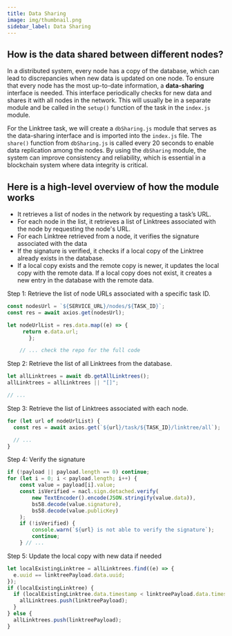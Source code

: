 ```yaml
---
title: Data Sharing
image: img/thumbnail.png
sidebar_label: Data Sharing
---
```


## How is the data shared between different nodes?

In a distributed system, every node has a copy of the database, which can lead to discrepancies when new data is updated on one node. To ensure that every node has the most up-to-date information, a **data-sharing** interface is needed. This interface periodically checks for new data and shares it with all nodes in the network. This will usually be in a separate module and be called in the `setup()` function of the task in the `index.js` module.

For the Linktree task, we will create a `dbSharing.js` module that serves as the data-sharing interface and is imported into the `index.js` file. The `share()` function from `dbSharing.js` is called every 20 seconds to enable data replication among the nodes. By using the `dbSharing` module, the system can improve consistency and reliability, which is essential in a blockchain system where data integrity is critical.

## Here is a high-level overview of how the module works

- It retrieves a list of nodes in the network by requesting a task’s URL.
- For each node in the list, it retrieves a list of Linktrees associated with the node by requesting the node's URL.
- For each Linktree retrieved from a node, it verifies the signature associated with the data
- If the signature is verified, it checks if a local copy of the Linktree already exists in the database.
- If a local copy exists and the remote copy is newer, it updates the local copy with the remote data. If a local copy does not exist, it creates a new entry in the database with the remote data.

Step 1: Retrieve the list of node URLs associated with a specific task ID.

```js
const nodesUrl = `${SERVICE_URL}/nodes/${TASK_ID}`;
const res = await axios.get(nodesUrl);

let nodeUrlList = res.data.map((e) => {
     return e.data.url;
       };

	// ... check the repo for the full code
```

Step 2: Retrieve the list of all Linktrees from the database.

```js
let allLinktrees = await db.getAllLinktrees();
allLinktrees = allLinktrees || "[]";

// ...
```

Step 3: Retrieve the list of Linktrees associated with each node.

```js
for (let url of nodeUrlList) {
  const res = await axios.get(`${url}/task/${TASK_ID}/linktree/all`);

  // ...
}
```

Step 4: Verify the signature

```js
if (!payload || payload.length == 0) continue;
for (let i = 0; i < payload.length; i++) {
    const value = payload[i].value;
    const isVerified = nacl.sign.detached.verify(
        new TextEncoder().encode(JSON.stringify(value.data)),
        bs58.decode(value.signature),
        bs58.decode(value.publicKey)
    );
    if (!isVerified) {
        console.warn(`${url} is not able to verify the signature`);
        continue;
    } // ...

```

Step 5: Update the local copy with new data if needed

```js
let localExistingLinktree = allLinktrees.find((e) => {
  e.uuid == linktreePayload.data.uuid;
});
if (localExistingLinktree) {
  if (localExistingLinktree.data.timestamp < linktreePayload.data.timestamp) {
    allLinktrees.push(linktreePayload);
  }
} else {
  allLinktrees.push(linktreePayload);
}
```
